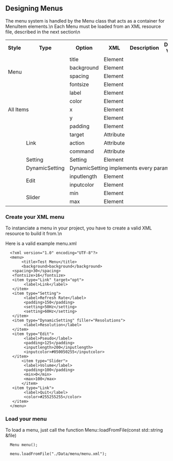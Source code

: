 ## Designing Menus ##

The menu system is handled by the Menu class that acts as a container for MenuItem elements.\n
Each Menu must be loaded from an XML resource file, described in the next section\n

<table>
  <tr>
    <th>Style</th><th>Type</th><th>Option</th><th>XML</th><th>Description</th><th>Default Value</th><th>Accepted Value</th>
  </tr>
  <tr>
    <td colspan="2" rowspan="4">Menu</td>
    <td>title</td><td>Element</td><td></td><td></td><td></td>
  </tr>
  <tr><td>background</td><td>Element</td><td></td><td></td><td></td></tr>
  <tr><td>spacing</td><td>Element</td><td></td><td></td><td></td></tr>
  <tr><td>fontsize</td><td>Element</td><td></td><td></td><td></td></tr>
  <tr>
    <td colspan="2" rowspan="5">All Items</td>
    <td>label</td><td>Element</td><td></td><td></td><td></td>
  </tr>
  <tr><td>color</td><td>Element</td><td></td><td></td><td></td></tr>
  <tr><td>x</td><td>Element</td><td></td><td></td><td></td></tr>
  <tr><td>y</td><td>Element</td><td></td><td></td><td></td></tr>
  <tr><td>padding</td><td>Element</td><td></td><td></td><td></td></tr>
  <tr>
    <td rowspan="3"></td><td rowspan="3">Link</td>
    <td>target</td><td>Attribute</td><td></td><td></td><td></td>
  </tr>
  <tr><td>action</td><td>Attribute</td><td></td><td></td><td></td></tr>
  <tr><td>command</td><td>Attribute</td><td></td><td></td><td></td></tr>
  <tr>
    <td rowspan="1"></td><td rowspan="1">Setting</td>
    <td>Setting</td><td>Element</td><td></td><td></td><td></td>
  </tr>
  <tr>
    <td rowspan="1"></td><td rowspan="1">DynamicSetting</td>
    <td colspan="5"> DynamicSetting implements every parameter of Setting.</td>
  </tr>
  <tr>
    <td rowspan="2"></td><td rowspan="2">Edit</td>
    <td>inputlength</td><td>Element</td><td></td><td></td><td></td>
  </tr>
  <tr><td>inputcolor</td><td>Element</td><td></td><td></td><td></td></tr>
  <tr>
    <td rowspan="2"></td><td rowspan="2">Slider</td>
    <td>min</td><td>Element</td><td></td><td></td><td></td>
  </tr>
  <tr><td>max</td><td>Element</td><td></td><td></td><td></td></tr>
</table>

### Create your XML menu

To instanciate a menu in your project, you have to create a valid XML resource to build it from.\n

Here is a valid example menu.xml

      <?xml version="1.0" encoding="UTF-8"?>
      <menu>
           <title>Test Menu</title>
           <background>background</background>
	   <spacing>30</spacing>
	   <fontsize>16</fontsize>
	   <item type="Link" target="opt">
	        <label>Link</label>
	   </item>
	   <item type="Setting">
	        <label>Refresh Rate</label>
	        <padding>150</padding>
	        <setting>50Hz</setting>
	        <setting>60Hz</setting>
	   </item>
	   <item type="DynamicSetting" filler="Resolutions">
	        <label>Resolution</label>
	   </item>
	   <item type="Edit">
	        <label>Pseudo</label>
	        <padding>125</padding>
	        <inputlength>200</inputlength>
	        <inputcolor>#050050255</inputcolor>
	   </item>
     	   <item type="Slider">
     	   	<label>Volume</label>
      		<padding>100</padding>
      		<min>0</min>
      		<max>100</max>
      	   </item>
	   <item type="Link">
	        <label>Quit</label>
	        <color>#255255255</color>
	   </item>
      </menu>

### Load your menu

To load a menu, just call the function Menu::loadFromFile(const std::string &file)

      Menu menu();

      menu.loadFromFile("./Data/menu/menu.xml");
